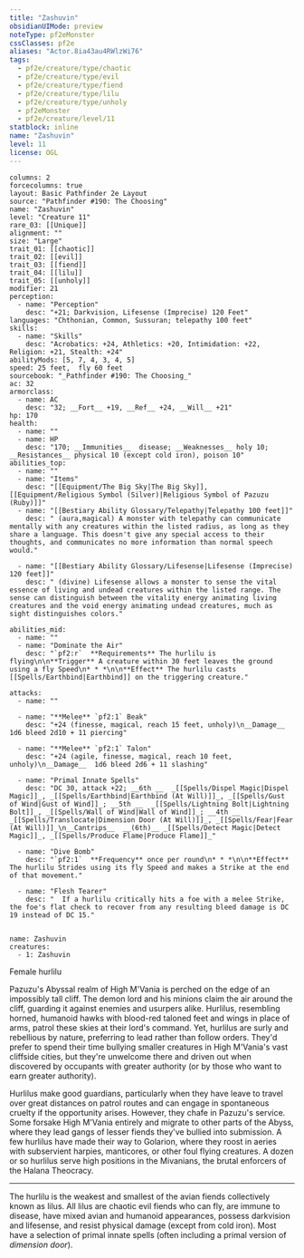 ```yaml
---
title: "Zashuvin"
obsidianUIMode: preview
noteType: pf2eMonster
cssClasses: pf2e
aliases: "Actor.8ia43au4RWlzWi76" 
tags:
  - pf2e/creature/type/chaotic
  - pf2e/creature/type/evil
  - pf2e/creature/type/fiend
  - pf2e/creature/type/lilu
  - pf2e/creature/type/unholy
  - pf2eMonster
  - pf2e/creature/level/11
statblock: inline
name: "Zashuvin"
level: 11
license: OGL
---
```


```statblock
columns: 2
forcecolumns: true
layout: Basic Pathfinder 2e Layout
source: "Pathfinder #190: The Choosing"
name: "Zashuvin"
level: "Creature 11"
rare_03: [[Unique]]
alignment: ""
size: "Large"
trait_01: [[chaotic]]
trait_02: [[evil]]
trait_03: [[fiend]]
trait_04: [[lilu]]
trait_05: [[unholy]]
modifier: 21
perception:
  - name: "Perception"
    desc: "+21; Darkvision, Lifesense (Imprecise) 120 Feet"
languages: "Chthonian, Common, Sussuran; telepathy 100 feet"
skills:
  - name: "Skills"
    desc: "Acrobatics: +24, Athletics: +20, Intimidation: +22, Religion: +21, Stealth: +24"
abilityMods: [5, 7, 4, 3, 4, 5]
speed: 25 feet,  fly 60 feet
sourcebook: "_Pathfinder #190: The Choosing_"
ac: 32
armorclass:
  - name: AC
    desc: "32; __Fort__ +19, __Ref__ +24, __Will__ +21"
hp: 170
health:
  - name: ""
  - name: HP
    desc: "170; __Immunities__  disease; __Weaknesses__ holy 10; __Resistances__ physical 10 (except cold iron), poison 10"
abilities_top:
  - name: ""
  - name: "Items"
    desc: "[[Equipment/The Big Sky|The Big Sky]], [[Equipment/Religious Symbol (Silver)|Religious Symbol of Pazuzu (Ruby)]]"
  - name: "[[Bestiary Ability Glossary/Telepathy|Telepathy 100 feet]]"
    desc: " (aura,magical) A monster with telepathy can communicate mentally with any creatures within the listed radius, as long as they share a language. This doesn't give any special access to their thoughts, and communicates no more information than normal speech would."

  - name: "[[Bestiary Ability Glossary/Lifesense|Lifesense (Imprecise) 120 feet]]"
    desc: " (divine) Lifesense allows a monster to sense the vital essence of living and undead creatures within the listed range. The sense can distinguish between the vitality energy animating living creatures and the void energy animating undead creatures, much as sight distinguishes colors."

abilities_mid:
  - name: ""
  - name: "Dominate the Air"
    desc: "`pf2:r`  **Requirements** The hurlilu is flying\n\n**Trigger** A creature within 30 feet leaves the ground using a fly Speed\n* * *\n\n**Effect** The hurlilu casts [[Spells/Earthbind|Earthbind]] on the triggering creature."

attacks:
  - name: ""

  - name: "**Melee** `pf2:1` Beak"
    desc: "+24 (finesse, magical, reach 15 feet, unholy)\n__Damage__  1d6 bleed 2d10 + 11 piercing"

  - name: "**Melee** `pf2:1` Talon"
    desc: "+24 (agile, finesse, magical, reach 10 feet, unholy)\n__Damage__  1d6 bleed 2d6 + 11 slashing"

  - name: "Primal Innate Spells"
    desc: "DC 30, attack +22; __6th __  _[[Spells/Dispel Magic|Dispel Magic]]_, _[[Spells/Earthbind|Earthbind (At Will)]]_, _[[Spells/Gust of Wind|Gust of Wind]]_; __5th __  _[[Spells/Lightning Bolt|Lightning Bolt]]_, _[[Spells/Wall of Wind|Wall of Wind]]_; __4th __  _[[Spells/Translocate|Dimension Door (At Will)]]_, _[[Spells/Fear|Fear (At Will)]]_\n__Cantrips__  __(6th)__ _[[Spells/Detect Magic|Detect Magic]]_, _[[Spells/Produce Flame|Produce Flame]]_"

  - name: "Dive Bomb"
    desc: "`pf2:1`  **Frequency** once per round\n* * *\n\n**Effect** The hurlilu Strides using its fly Speed and makes a Strike at the end of that movement."

  - name: "Flesh Tearer"
    desc: "  If a hurlilu critically hits a foe with a melee Strike, the foe's flat check to recover from any resulting bleed damage is DC 19 instead of DC 15."
 
```

```encounter-table
name: Zashuvin
creatures:
  - 1: Zashuvin
```


Female hurlilu

Pazuzu's Abyssal realm of High M'Vania is perched on the edge of an impossibly tall cliff. The demon lord and his minions claim the air around the cliff, guarding it against enemies and usurpers alike. Hurlilus, resembling horned, humanoid hawks with blood-red taloned feet and wings in place of arms, patrol these skies at their lord's command. Yet, hurlilus are surly and rebellious by nature, preferring to lead rather than follow orders. They'd prefer to spend their time bullying smaller creatures in High M'Vania's vast cliffside cities, but they're unwelcome there and driven out when discovered by occupants with greater authority (or by those who want to earn greater authority).

Hurlilus make good guardians, particularly when they have leave to travel over great distances on patrol routes and can engage in spontaneous cruelty if the opportunity arises. However, they chafe in Pazuzu's service. Some forsake High M'Vania entirely and migrate to other parts of the Abyss, where they lead gangs of lesser fiends they've bullied into submission. A few hurlilus have made their way to Golarion, where they roost in aeries with subservient harpies, manticores, or other foul flying creatures. A dozen or so hurlilus serve high positions in the Mivanians, the brutal enforcers of the Halana Theocracy.

* * *

The hurlilu is the weakest and smallest of the avian fiends collectively known as lilus. All lilus are chaotic evil fiends who can fly, are immune to disease, have mixed avian and humanoid appearances, possess darkvision and lifesense, and resist physical damage (except from cold iron). Most have a selection of primal innate spells (often including a primal version of _dimension door_).
